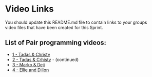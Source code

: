 # Video Links

You should update this README.md file to contain links to your groups video files that have been created for this Sprint.

## List of Pair programming videos:
- [1 - Tadas & Christy](https://youtu.be/UXjaICFAK6I)
- [2 - Tadas & Crhisty](https://youtu.be/p3GC3gGUWUM) - (continued)
- [3 - Marko & Deji](https://youtu.be/bYvDRcerCv8)
- [4 - Ellie and Dillon](https://youtu.be/eTwjqlM7sng)
